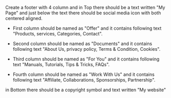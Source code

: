 Create a footer with 4 column and in Top there should be a text written "My Page" and just below the text there should be social media icon with both centered aligned.

- First column should be named as "Offer" and it contains following text "Products, services, Categories, Contact".

- Second column should be named as "Documents" and it contains following text "About Us, privacy policy, Terms & Condition, Cookies".

- Third column should be named as "For You" and it contains following text "Manuals, Tutorials, Tips & Tricks, FAQs".

- Fourth column should be named as "Work With Us" and it contains following text "Affiliate, Collaborations, Sponsorships, Partnership".

in Bottom there should be a copyright symbol and text written "My website"
